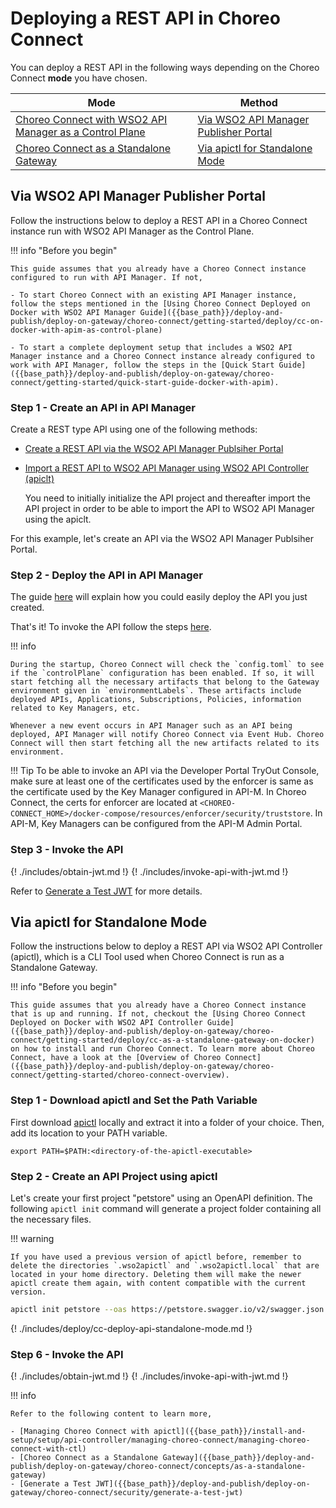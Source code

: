 # Deploying a REST API in Choreo Connect

You can deploy a REST API in the following ways depending on the Choreo Connect **mode** you have chosen.


|**Mode**         | **Method**    |
|--------------|-----------|
|[Choreo Connect with WSO2 API Manager as a Control Plane]({{base_path}}/deploy-and-publish/deploy-on-gateway/choreo-connect/concepts/apim-as-control-plane/)   | [Via WSO2 API Manager Publisher Portal](#via-wso2-api-manager-publisher-portal)  |
|[Choreo Connect as a Standalone Gateway]({{base_path}}/deploy-and-publish/deploy-on-gateway/choreo-connect/concepts/as-a-standalone-gateway/)  |[Via apictl for Standalone Mode](#via-apictl-for-standalone-mode) |


## Via WSO2 API Manager Publisher Portal

Follow the instructions below to deploy a REST API in a Choreo Connect instance run with WSO2 API Manager as the Control Plane.

!!! info "Before you begin"

    This guide assumes that you already have a Choreo Connect instance configured to run with API Manager. If not,

    - To start Choreo Connect with an existing API Manager instance, follow the steps mentioned in the [Using Choreo Connect Deployed on Docker with WSO2 API Manager Guide]({{base_path}}/deploy-and-publish/deploy-on-gateway/choreo-connect/getting-started/deploy/cc-on-docker-with-apim-as-control-plane)

    - To start a complete deployment setup that includes a WSO2 API Manager instance and a Choreo Connect instance already configured to work with API Manager, follow the steps in the [Quick Start Guide]({{base_path}}/deploy-and-publish/deploy-on-gateway/choreo-connect/getting-started/quick-start-guide-docker-with-apim).

### Step 1 - Create an API in API Manager

Create a REST type API using one of the following methods:

- [Create a REST API via the WSO2 API Manager Publsiher Portal]({{base_path}}/design/create-api/create-rest-api/create-a-rest-api/)
- [Import a REST API to WSO2 API Manager using WSO2 API Controller (apiclt)]({{base_path}}/install-and-setup/setup/api-controller/managing-apis-api-products/importing-apis-via-dev-first-approach/)
     
     You need to initially initialize the API project and thereafter import the API project in order to be able to import the API to WSO2 API Manager using the apiclt.

For this example, let's create an API via the WSO2 API Manager Publsiher Portal.

### Step 2 - Deploy the API in API Manager

 The guide [here]({{base_path}}/deploy-and-publish/deploy-on-gateway/deploy-api/deploy-an-api) will explain how you could easily deploy the API you just created.

That's it! To invoke the API follow the steps [here](#step-4-invoke-the-api).

!!! info

    During the startup, Choreo Connect will check the `config.toml` to see if the `controlPlane` configuration has been enabled. If so, it will start fetching all the necessary artifacts that belong to the Gateway environment given in `environmentLabels`. These artifacts include deployed APIs, Applications, Subscriptions, Policies, information related to Key Managers, etc.

    Whenever a new event occurs in API Manager such as an API being deployed, API Manager will notify Choreo Connect via Event Hub. Choreo Connect will then start fetching all the new artifacts related to its environment. 

!!! Tip
    To be able to invoke an API via the Developer Portal TryOut Console, make sure at least one of the certificates used by the enforcer is same as the certificate used by the Key Manager configured in API-M. In Choreo Connect, the certs for enforcer are located at `<CHOREO-CONNECT_HOME>/docker-compose/resources/enforcer/security/truststore`. In API-M, Key Managers can be configured from the API-M Admin Portal.


###  Step 3 - Invoke the API

{! ./includes/obtain-jwt.md !}
{! ./includes/invoke-api-with-jwt.md !}

<!-- brought the following here because the path becomes relative when included in the includes folder -->
Refer to [Generate a Test JWT]({{base_path}}/deploy-and-publish/deploy-on-gateway/choreo-connect/security/generate-a-test-jwt) for more details.

## Via apictl for Standalone Mode

Follow the instructions below to deploy a REST API via WSO2 API Controller (apictl), which is a CLI Tool used when Choreo Connect is run as a Standalone Gateway.

!!! info "Before you begin"

    This guide assumes that you already have a Choreo Connect instance that is up and running. If not, checkout the [Using Choreo Connect Deployed on Docker with WSO2 API Controller Guide]({{base_path}}/deploy-and-publish/deploy-on-gateway/choreo-connect/getting-started/deploy/cc-as-a-standalone-gateway-on-docker) on how to install and run Choreo Connect. To learn more about Choreo Connect, have a look at the [Overview of Choreo Connect]({{base_path}}/deploy-and-publish/deploy-on-gateway/choreo-connect/getting-started/choreo-connect-overview). 

### Step 1 - Download apictl and Set the Path Variable 

First download [apictl](https://github.com/wso2/product-apim-tooling/releases) locally and extract it into a folder of your choice. Then, add its location to your PATH variable.

```
export PATH=$PATH:<directory-of-the-apictl-executable>
```

### Step 2 - Create an API Project using apictl

Let's create your first project "petstore" using an OpenAPI definition. The following `apictl init` command will generate a project folder containing all the necessary files.

!!! warning

    If you have used a previous version of apictl before, remember to delete the directories `.wso2apictl` and `.wso2apictl.local` that are located in your home directory. Deleting them will make the newer apictl create them again, with content compatible with the current version.

``` bash
apictl init petstore --oas https://petstore.swagger.io/v2/swagger.json
```

{! ./includes/deploy/cc-deploy-api-standalone-mode.md !}

###  Step 6 - Invoke the API

{! ./includes/obtain-jwt.md !}
{! ./includes/invoke-api-with-jwt.md !}

!!! info 

    Refer to the following content to learn more,

    - [Managing Choreo Connect with apictl]({{base_path}}/install-and-setup/setup/api-controller/managing-choreo-connect/managing-choreo-connect-with-ctl)
    - [Choreo Connect as a Standalone Gateway]({{base_path}}/deploy-and-publish/deploy-on-gateway/choreo-connect/concepts/as-a-standalone-gateway)
    - [Generate a Test JWT]({{base_path}}/deploy-and-publish/deploy-on-gateway/choreo-connect/security/generate-a-test-jwt)
